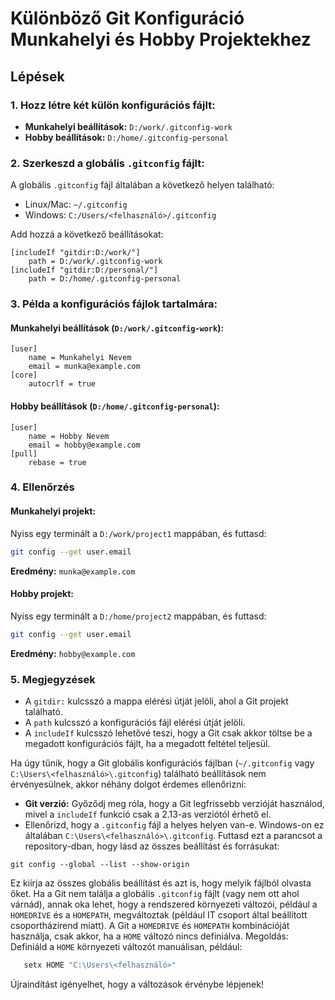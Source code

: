 # Különböző Git Konfiguráció Munkahelyi és Hobby Projektekhez

## Lépések

### 1. Hozz létre két külön konfigurációs fájlt:
- **Munkahelyi beállítások:** `D:/work/.gitconfig-work`
- **Hobby beállítások:** `D:/home/.gitconfig-personal`

### 2. Szerkeszd a globális `.gitconfig` fájlt:
A globális `.gitconfig` fájl általában a következő helyen található:
- Linux/Mac: `~/.gitconfig`
- Windows: `C:/Users/<felhasználó>/.gitconfig`

Add hozzá a következő beállításokat:

```
[includeIf "gitdir:D:/work/"]
    path = D:/work/.gitconfig-work
[includeIf "gitdir:D:/personal/"]
    path = D:/home/.gitconfig-personal
```


### 3. Példa a konfigurációs fájlok tartalmára:

#### Munkahelyi beállítások (`D:/work/.gitconfig-work`):

```
[user] 
    name = Munkahelyi Nevem
    email = munka@example.com
[core]
    autocrlf = true
```


#### Hobby beállítások (`D:/home/.gitconfig-personal`):
```
[user]
    name = Hobby Nevem
    email = hobby@example.com
[pull]
    rebase = true
```


### 4. Ellenőrzés

#### Munkahelyi projekt:
Nyiss egy terminált a `D:/work/project1` mappában, és futtasd:


```bash
git config --get user.email
```

**Eredmény:** `munka@example.com`

#### Hobby projekt:
Nyiss egy terminált a `D:/home/project2` mappában, és futtasd:

```bash
git config --get user.email
```

**Eredmény:** `hobby@example.com`

### 5. Megjegyzések
- A `gitdir:` kulcsszó a mappa elérési útját jelöli, ahol a Git projekt található.
- A `path` kulcsszó a konfigurációs fájl elérési útját jelöli.
- A `includeIf` kulcsszó lehetővé teszi, hogy a Git csak akkor töltse be a megadott konfigurációs fájlt, ha a megadott feltétel teljesül.

 Ha úgy tűnik, hogy a Git globális konfigurációs fájlban (`~/.gitconfig` vagy `C:\Users\<felhasználó>\.gitconfig`) található beállítások nem érvényesülnek, akkor néhány dolgot érdemes ellenőrizni:
 - **Git verzió:** Győződj meg róla, hogy a Git legfrissebb verzióját használod, mivel a `includeIf` funkció csak a 2.13-as verziótól érhető el.
 - Ellenőrizd, hogy a `.gitconfig` fájl a helyes helyen van-e. Windows-on ez általában `C:\Users\<felhasználó>\.gitconfig`.
 Futtasd ezt a parancsot a repository-dban, hogy lásd az összes beállítást és forrásukat:
 ```
 git config --global --list --show-origin
 ```
 Ez kiírja az összes globális beállítást és azt is, hogy melyik fájlból olvasta őket.
 Ha a Git nem találja a globális `.gitconfig` fájlt (vagy nem ott ahol várnád), annak oka lehet, hogy a rendszered környezeti változói, például a `HOMEDRIVE` és a `HOMEPATH`, megváltoztak (például IT csoport által beállított csoportházirend miatt). A Git a `HOMEDRIVE` és `HOMEPATH` kombinációját használja, csak akkor, ha a `HOME` változó nincs definiálva.
 Megoldás: Definiáld a `HOME` környezeti változót manuálisan, például:
 ```bash
    setx HOME "C:\Users\<felhasználó>"
 ```
 Újraindítást igényelhet, hogy a változások érvénybe lépjenek!

